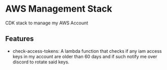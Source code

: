 # AWS Management Stack

CDK stack to manage my AWS Account

## Features

- check-access-tokens: A lambda function that checks if any iam access keys in my account are older than 60 days and if such notify me over discord to rotate said keys.

